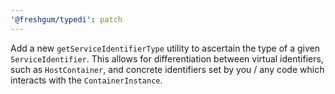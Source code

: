 ```yaml
---
'@freshgum/typedi': patch
---
```


Add a new `getServiceIdentifierType` utility to ascertain the type of a given `ServiceIdentifier`. This allows for differentiation between virtual identifiers, such as `HostContainer`, and concrete identifiers set by you / any code which interacts with the `ContainerInstance`.
